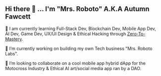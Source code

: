 ## Hi there 👋 ... I'm "Mrs. Roboto" A.K.A Autumn Fawcett 


🌱 I am currently learning Full-Stack Dev, Blockchain Dev, Mobile App Dev, AI Dev, Game Dev, UX/UI Design & Ethical Hacking through [Zero-To-Mastery](https://academy.zerotomastery.io/a/aff_xzw29mh1/external?affcode=441520_hpzbv2qd). 

🔭 I’m currently working on building my own Tech business "Mrs. Roboto Labs".

👯 I’m looking to collaborate on a cool mobile app hybrid dApp for the Motocross Industry & Ethical AI art/social media app ran by a DAO.

<!--
**AutumnFawcett/AutumnFawcett** is a ✨ _special_ ✨ repository because its `README.md` (this file) appears on your GitHub profile.

Here are some ideas to get you started:

- 🔭 I’m currently working on ...
- 🌱 I’m currently learning ...
- 👯 I’m looking to collaborate on ...
- 🤔 I’m looking for help with ...
- 💬 Ask me about ...
- 📫 How to reach me: ...
- 😄 Pronouns: ...
- ⚡ Fun fact: ...
-->
